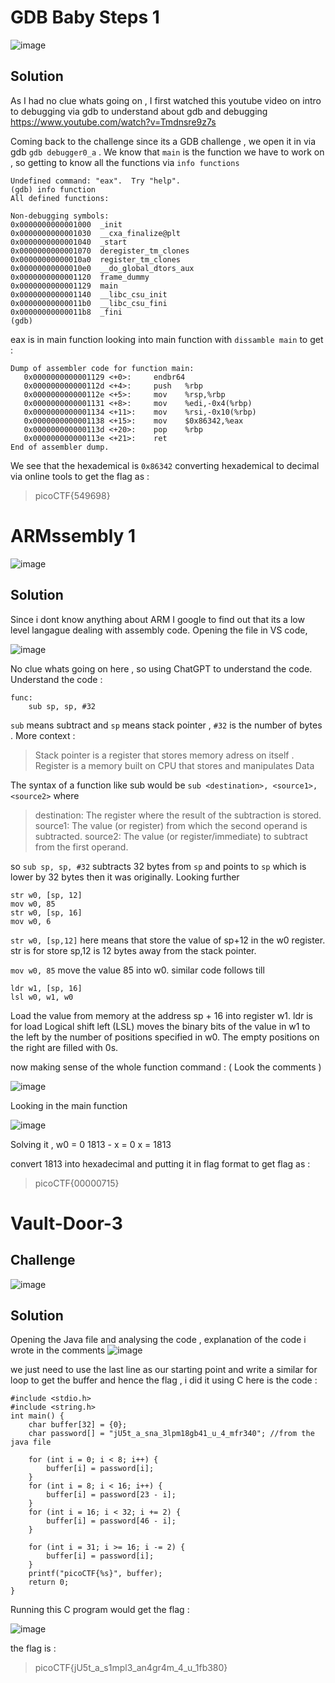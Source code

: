 # GDB Baby Steps 1
![image](https://github.com/user-attachments/assets/66e6cbd9-63d3-45fc-9b7d-3e2bc9999483)

## Solution 
As I had no clue whats going on , I first watched  this youtube video on intro to debugging via gdb to understand about gdb and debugging 
https://www.youtube.com/watch?v=Tmdnsre9z7s

Coming back to the challenge since its a GDB challenge , we open it in via gdb `gdb debugger0_a` . We know that `main` is the function we have to work on , so getting to know all the functions via `info functions` 

```
Undefined command: "eax".  Try "help".
(gdb) info function
All defined functions:

Non-debugging symbols:
0x0000000000001000  _init
0x0000000000001030  __cxa_finalize@plt
0x0000000000001040  _start
0x0000000000001070  deregister_tm_clones
0x00000000000010a0  register_tm_clones
0x00000000000010e0  __do_global_dtors_aux
0x0000000000001120  frame_dummy
0x0000000000001129  main
0x0000000000001140  __libc_csu_init
0x00000000000011b0  __libc_csu_fini
0x00000000000011b8  _fini
(gdb)
```

eax is in main function looking into main function with `dissamble main` to get : 
```
Dump of assembler code for function main:
   0x0000000000001129 <+0>:     endbr64
   0x000000000000112d <+4>:     push   %rbp
   0x000000000000112e <+5>:     mov    %rsp,%rbp
   0x0000000000001131 <+8>:     mov    %edi,-0x4(%rbp)
   0x0000000000001134 <+11>:    mov    %rsi,-0x10(%rbp)
   0x0000000000001138 <+15>:    mov    $0x86342,%eax
   0x000000000000113d <+20>:    pop    %rbp
   0x000000000000113e <+21>:    ret
End of assembler dump.

```
We see that the hexademical is `0x86342` converting hexademical to decimal via online tools to get the flag as : 
>picoCTF{549698}


# ARMssembly 1

![image](https://github.com/user-attachments/assets/86418dd0-c436-4698-ba42-ce851aa394a5)

## Solution 

Since i dont know anything about ARM I google to find out that its a low level langague dealing with assembly code. 
Opening the file in VS code, 

![image](https://github.com/user-attachments/assets/005981a3-9ac8-43a6-a04e-c541714eb226)

No clue whats going on here , so using ChatGPT to understand the code. 
Understand the code : 
``` 
func:
	sub	sp, sp, #32
``` 
`sub` means subtract and `sp` means stack pointer , `#32` is the number of bytes . More context : 
> Stack pointer is a register that stores memory adress on itself . Register is a memory built on CPU that stores and manipulates Data

The syntax of a function like sub would be 
`sub <destination>, <source1>, <source2>` where 
>destination: The register where the result of the subtraction is stored.
>source1: The value (or register) from which the second operand is subtracted.
>source2: The value (or register/immediate) to subtract from the first operand.

so `sub sp, sp, #32` subtracts 32 bytes from `sp` and points to `sp` which is lower by 32 bytes then it was originally.
Looking further 
```
str	w0, [sp, 12]
mov	w0, 85
str	w0, [sp, 16]
mov	w0, 6

```

`str w0, [sp,12]` here means that store the value of sp+12 in the w0 register. str is for store sp,12 is 12 bytes away from the stack pointer. 

`mov w0, 85` move the value 85 into w0. 
similar code follows till 
```
ldr	w1, [sp, 16]
lsl	w0, w1, w0
``` 
Load the value from memory at the address sp + 16 into register w1. ldr is for load 
Logical shift left (LSL) moves the binary bits of the value in w1 to the left by the number of positions specified in w0. The empty positions on the right are filled with 0s.

now making sense of the whole function command : ( Look the comments ) 

![image](https://github.com/user-attachments/assets/5222cc7d-116e-4d6f-ab46-3afd60bef820)

Looking in the main function 

![image](https://github.com/user-attachments/assets/cabad4d6-e708-41a8-a0f0-d8fce92b8161)

Solving it ,
w0 = 0 
1813 - x = 0 
x = 1813 

convert 1813 into hexadecimal and putting it in flag format to get flag as : 
>picoCTF{00000715}


# Vault-Door-3
## Challenge 
![image](https://github.com/user-attachments/assets/35b4e09a-2217-44f1-b6ea-497d143e5f2f)

## Solution 
Opening the Java file and analysing the code , explanation of the code i wrote in the comments 
![image](https://github.com/user-attachments/assets/5f45dc46-e139-40f9-a4b3-3b04f2a28333)

we just need to use the last line as our starting point and write a similar for loop to get the buffer and hence the flag , i did it using C 
here is the code : 

```
#include <stdio.h>
#include <string.h>
int main() {
    char buffer[32] = {0};  
    char password[] = "jU5t_a_sna_3lpm18gb41_u_4_mfr340"; //from the java file 

    for (int i = 0; i < 8; i++) {
        buffer[i] = password[i];
    }
    for (int i = 8; i < 16; i++) {
        buffer[i] = password[23 - i];
    }
    for (int i = 16; i < 32; i += 2) {
        buffer[i] = password[46 - i];
    }

    for (int i = 31; i >= 16; i -= 2) {
        buffer[i] = password[i];
    }
    printf("picoCTF{%s}", buffer);
    return 0;
}
```

Running this C program would get the flag : 

![image](https://github.com/user-attachments/assets/aecb3832-b1b7-49b0-bc01-ff599e014bdc) 

the flag is : 
>picoCTF{jU5t_a_s1mpl3_an4gr4m_4_u_1fb380}

